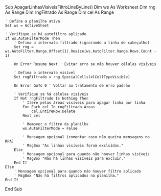 Sub ApagarLinhasVisiveisFiltroLineByLine()
    Dim ws As Worksheet
    Dim rng As Range
    Dim rngFiltrado As Range
    Dim cel As Range

    ' Defina a planilha ativa
    Set ws = ActiveSheet

    ' Verifique se há autofiltro aplicado
    If ws.AutoFilterMode Then
        ' Defina o intervalo filtrado (ignorando a linha de cabeçalho)
        Set rng = ws.AutoFilter.Range.Offset(1).Resize(ws.AutoFilter.Range.Rows.Count - 1)

        On Error Resume Next ' Evitar erro se não houver células visíveis

        ' Defina o intervalo visível
        Set rngFiltrado = rng.SpecialCells(xlCellTypeVisible)

        On Error GoTo 0 ' Voltar ao tratamento de erro padrão

        ' Verifique se há células visíveis
        If Not rngFiltrado Is Nothing Then
            ' Itere pelas áreas visíveis para apagar linha por linha
            For Each cel In rngFiltrado.Areas
                cel.EntireRow.Delete
            Next cel

            ' Remover o filtro da planilha
            ws.AutoFilterMode = False

            ' Mensagem opcional (comentar caso não queira mensagens no RPA)
            ' MsgBox "As linhas visíveis foram excluídas."
        Else
            ' Mensagem opcional para quando não houver linhas visíveis
            ' MsgBox "Não há linhas visíveis para excluir."
        End If
    Else
        ' Mensagem opcional para quando não houver filtro aplicado
        ' MsgBox "Não há filtros aplicados na planilha."
    End If
End Sub